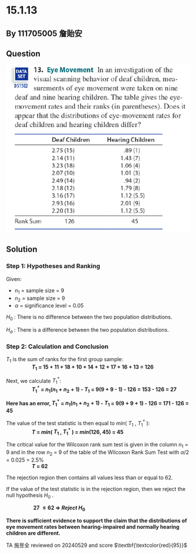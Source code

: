 # 15.1.13

## By 111705005 詹貽安

## Question
![image](https://github.com/HWTeng-Course/202402-Statistics/blob/main/Images/15.1.13(1).png)

## Solution

### Step 1: Hypotheses and Ranking
Given:
-  $n_1$ = sample size = 9
-  $n_2$ = sample size = 9
- $\alpha$ = significance level = 0.05

$H_0$ : There is no difference between the two population distributions.

$H_a$ : There is a difference between the two population distributions.

### Step 2: Calculation and Conclusion
$T_1$ is the sum of ranks for the first group sample:  
&emsp;&emsp;&emsp;&emsp;&emsp;**$T_1$ = 15 + 11 + 18 + 10 + 14 + 12 + 17 + 16 + 13 = 126**  

Next, we calculate $T_1^{\ast}$:  
&emsp;&emsp;&emsp;&emsp;&emsp;**$T_1^{\ast}$ = $n_1 (n_1 + n_2 + 1)$ - $T_1$ = 9(9 + 9 - 1) - 126 = 153 - 126 = 27**  

**Here has an error, $T_1^{\ast}$ = $n_1 (n_1 + n_2 + 1)$ - $T_1$ = 9(9 + 9 + 1) - 126 = 171 - 126 = 45** 

The value of the test statistic is then equal to $min$( $T_1$ , $T_1^{\ast}$ ):  
&emsp;&emsp;&emsp;&emsp;&emsp;**$T$ = $min$( $T_1$ , $T_1^{\ast}$ ) = $min$(126, 45) = 45**  

The critical value for the Wilcoxon rank sum test is given in the column $n_1$ = 9 and in the row $n_2$ = 9 of the table of the Wilcoxon Rank Sum Test with $\alpha$/2 = 0.025 = 2.5%  
&emsp;&emsp;&emsp;&emsp;&emsp;**$T$ = 62**  

The rejection region then contains all values less than or equal to 62.  

If the value of the test statistic is in the rejection region, then we reject the null hypothesis $H_0$ .  

&emsp;&emsp;&emsp;&emsp;&emsp; **27 $\leq 62$  $\Longrightarrow$  $Reject$ $H_0$**

**There is sufficient evidence to support the claim that the distributions of eye movement rates between hearing-impaired and normally hearing children are different.**

TA 施昱全 reviewed on 20240529 and score $\textbf{\textcolor{red}{95}}$
